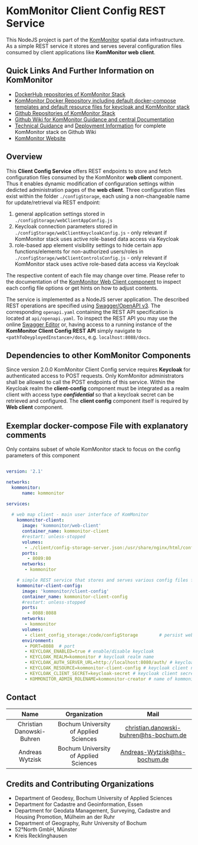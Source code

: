 # KomMonitor Client Config REST Service

This NodeJS project is part of the [KomMonitor](http://kommonitor.de) spatial data infrastructure. As a simple REST service it stores and serves several configuration files consumed by client applications like **KomMonitor web client**.

## Quick Links And Further Information on KomMonitor
   - [DockerHub repositories of KomMonitor Stack](https://hub.docker.com/orgs/kommonitor/repositories)
   - [KomMonitor Docker Repository including default docker-compose templates and default resource files for keycloak and KomMonitor stack](https://github.com/KomMonitor/docker)
   - [Github Repositories of KomMonitor Stack](https://github.com/KomMonitor)
   - [Github Wiki for KomMonitor Guidance and central Documentation](https://github.com/KomMonitor/KomMonitor-Docs/wiki)
   - [Technical Guidance](https://github.com/KomMonitor/KomMonitor-Docs/wiki/Technische-Dokumentation) and [Deployment Information](https://github.com/KomMonitor/KomMonitor-Docs/wiki/Setup-Guide) for complete KomMonitor stack on Github Wiki
   - [KomMonitor Website](https://kommonitor.de/) 

## Overview
This **Client Config Service** offers REST endpoints to store and fetch configuration files consumed by the KomMonitor **web client** component. Thus it enables dynamic modification of configuration settings within dedicted administration pages of the **web client**. Three configuration files exist within the folder `./configStorage`, each using a non-changeable name for update/retrieval via REST endpoint:

1. general application settings stored in `./configStorage/webClientAppConfig.js`
2. Keycloak connection parameters stored in `./configStorage/webClientKeycloakConfig.js` - only relevant if KomMonitor stack uses active role-based data access via Keycloak
3. role-based app element visibility settings to hide certain app functions/elements for non-authorized users/roles in `./configStorage/webClientControlsConfig.js` - only relevant if KomMonitor stack uses active role-based data access via Keycloak

The respective content of each file may change over time. Please refer to the documentation of the [KomMonitor Web Client component](https://github.com/KomMonitor/web-client) to inspect each config file options or get hints on how to adjust contents. 

The service is implemented as a NodeJS server application. 
The described REST operations are specified using [Swagger/OpenAPI v3](https://swagger.io). The corresponding ```openapi.yaml``` containing the REST API specification is located at ```api/openapi.yaml```. To inspect the REST API you may use the online [Swagger Editor](https://editor.swagger.io/) or, having access to a running instance of the **KomMonitor Client Config REST API** simply navigate to ```<pathToDeyployedInstance>/docs```, e.g. ```localhost:8088/docs```.

## Dependencies to other KomMonitor Components
Since version 2.0.0 KomMonitor Client Config service requires **Keycloak** for authenticated access to POST requests. Only KomMonitor administrators shall be allowed to call the POST endpoints of this service. Within the Keycloak realm the **client-config** component must be integrated as a realm client with access type ***confidential*** so that a keycloak secret can be retrieved and configured.
The **client config** component itself is required by **Web client** component.



## Exemplar docker-compose File with explanatory comments

Only contains subset of whole KomMonitor stack to focus on the config parameters of this component

```yml

version: '2.1'

networks:
  kommonitor:
      name: kommonitor

services:
  
  # web map client - main user interface of KomMonitor
    kommonitor-client:       
      image: 'kommonitor/web-client'
      container_name: kommonitor-client
      #restart: unless-stopped
      volumes:
       - ./client/config-storage-server.json:/usr/share/nginx/html/config/config-storage-server.json    # mount config for client-config-service 
      ports:
        - 8089:80
      networks:
       - kommonitor

    # simple REST service that stores and serves various config files for KomMonitor clients (i.e. web-client)   
    kommonitor-client-config:          
      image: 'kommonitor/client-config'
      container_name: kommonitor-client-config
      #restart: unless-stopped
      ports:
        - 8088:8088
      networks:
       - kommonitor 
      volumes:
       - client_config_storage:/code/configStorage        # persist web client config files on disk
      environment:
       - PORT=8088  # port
       - KEYCLOAK_ENABLED=true # enable/disable keycloak
       - KEYCLOAK_REALM=kommonitor # keycloak realm name
       - KEYCLOAK_AUTH_SERVER_URL=http://localhost:8080/auth/ # keycloak target URL inlcuding /auth/
       - KEYCLOAK_RESOURCE=kommonitor-client-config # keycloak client name
       - KEYCLOAK_CLIENT_SECRET=keycloak-secret # keycloak client secret using access type confidential
       - KOMMONITOR_ADMIN_ROLENAME=kommonitor-creator # name of kommonitor admin role within keycloak - default is 'kommonitor-creator' 

```

## Contact
|    Name   |   Organization    |    Mail    |
| :-------------: |:-------------:| :-----:|
| Christian Danowski-Buhren | Bochum University of Applied Sciences | christian.danowski-buhren@hs-bochum.de |
| Andreas Wytzisk  | Bochum University of Applied Sciences | Andreas-Wytzisk@hs-bochum.de |

## Credits and Contributing Organizations
- Department of Geodesy, Bochum University of Applied Sciences
- Department for Cadastre and Geoinformation, Essen
- Department for Geodata Management, Surveying, Cadastre and Housing Promotion, Mülheim an der Ruhr
- Department of Geography, Ruhr University of Bochum
- 52°North GmbH, Münster
- Kreis Recklinghausen

